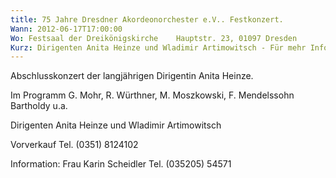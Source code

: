 ```yaml
---
title: 75 Jahre Dresdner Akordeonorchester e.V.. Festkonzert.
Wann: 2012-06-17T17:00:00
Wo: Festsaal der Dreikönigskirche    Hauptstr. 23, 01097 Dresden
Kurz: Dirigenten Anita Heinze und Wladimir Artimowitsch - Für mehr Information klicken Sie, bitte, hier...
---
```


Abschlusskonzert der langjährigen Dirigentin Anita Heinze.
 
Im Programm G. Mohr, R. Würthner, M. Moszkowski, F. Mendelssohn Bartholdy u.a.
 
Dirigenten Anita Heinze und Wladimir Artimowitsch
 
Vorverkauf  Tel. (0351) 8124102
 
Information:	Frau Karin Scheidler
                Tel. (035205) 54571